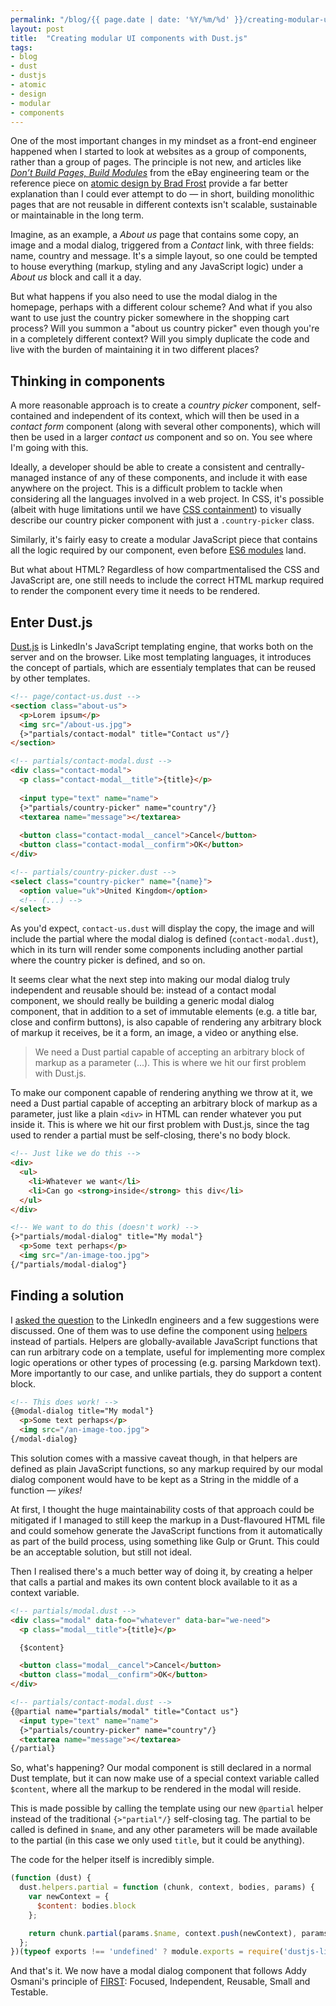 ```yaml
---
permalink: "/blog/{{ page.date | date: '%Y/%m/%d' }}/creating-modular-ui-components-with-dustjs.html"
layout: post
title:  "Creating modular UI components with Dust.js"
tags:
- blog
- dust
- dustjs
- atomic
- design
- modular
- components
---
```

One of the most important changes in my mindset as a front-end engineer happened when I started to look at websites as a group of components, rather than a group of pages. The principle is not new, and articles like *[Don’t Build Pages, Build Modules](http://www.ebaytechblog.com/2014/10/02/dont-build-pages-build-modules/)* from the eBay engineering team or the reference piece on [atomic design by Brad Frost](http://bradfrost.com/blog/post/atomic-web-design/) provide a far better explanation than I could ever attempt to do — in short, building monolithic pages that are not reusable in different contexts isn't scalable, sustainable or maintainable in the long term.<!--more-->

Imagine, as an example, a *About us* page that contains some copy, an image and a modal dialog, triggered from a *Contact* link, with three fields: name, country and message. It's a simple layout, so one could be tempted to house everything (markup, styling and any JavaScript logic) under a *About us* block and call it a day. 

But what happens if you also need to use the modal dialog in the homepage, perhaps with a different colour scheme? And what if you also want to use just the country picker somewhere in the shopping cart process? Will you summon a "about us country picker" even though you're in a completely different context? Will you simply duplicate the code and live with the burden of maintaining it in two different places?

## Thinking in components

A more reasonable approach is to create a *country picker* component, self-contained and independent of its context, which will then be used in a *contact form* component (along with several other components), which will then be used in a larger *contact us* component and so on. You see where I'm going with this.

Ideally, a developer should be able to create a consistent and centrally-managed instance of any of these components, and include it with ease anywhere on the project. This is a difficult problem to tackle when considering all the languages involved in a web project. In CSS, it's possible (albeit with huge limitations until we have [CSS containment](https://justmarkup.com/log/2016/04/css-containment/)) to visually describe our country picker component with just a `.country-picker` class.

Similarly, it's fairly easy to create a modular JavaScript piece that contains all the logic required by our component, even before [ES6 modules](http://exploringjs.com/es6/ch_modules.html) land.

But what about HTML? Regardless of how compartmentalised the CSS and JavaScript are, one still needs to include the correct HTML markup required to render the component every time it needs to be rendered.

## Enter Dust.js

[Dust.js](http://www.dustjs.com/) is LinkedIn's JavaScript templating engine, that works both on the server and on the browser. Like most templating languages, it introduces the concept of partials, which are essentialy templates that can be reused by other templates.

```html
<!-- page/contact-us.dust -->
<section class="about-us">
  <p>Lorem ipsum</p>
  <img src="/about-us.jpg">
  {>"partials/contact-modal" title="Contact us"/}
</section>

<!-- partials/contact-modal.dust -->
<div class="contact-modal">
  <p class="contact-modal__title">{title}</p>
  
  <input type="text" name="name">
  {>"partials/country-picker" name="country"/}
  <textarea name="message"></textarea>
  
  <button class="contact-modal__cancel">Cancel</button>
  <button class="contact-modal__confirm">OK</button>
</div>

<!-- partials/country-picker.dust -->
<select class="country-picker" name="{name}">
  <option value="uk">United Kingdom</option>
  <!-- (...) -->
</select>
```

As you'd expect, `contact-us.dust` will display the copy, the image and will include the partial where the modal dialog is defined (`contact-modal.dust`), which in its turn will render some components including another partial where the country picker is defined, and so on.

It seems clear what the next step into making our modal dialog truly independent and reusable should be: instead of a contact modal component, we should really be building a generic modal dialog component, that in addition to a set of immutable elements (e.g. a title bar, close and confirm buttons), is also capable of rendering any arbitrary block of markup it receives, be it a form, an image, a video or anything else.

> We need a Dust partial capable of accepting an arbitrary block of markup as a parameter (...). This is where we hit our first problem with Dust.js.

To make our component capable of rendering anything we throw at it, we need a Dust partial capable of accepting an arbitrary block of markup as a parameter, just like a plain `<div>` in HTML can render whatever you put inside it. This is where we hit our first problem with Dust.js, since the tag used to render a partial must be self-closing, there's no body block.


```html
<!-- Just like we do this -->
<div>
  <ul>
    <li>Whatever we want</li>
    <li>Can go <strong>inside</strong> this div</li>
  </ul>
</div>

<!-- We want to do this (doesn't work) -->
{>"partials/modal-dialog" title="My modal"}
  <p>Some text perhaps</p>
  <img src="/an-image-too.jpg">
{/"partials/modal-dialog"}
```

## Finding a solution

I [asked the question](https://github.com/linkedin/dustjs/issues/715) to the LinkedIn engineers and a few suggestions were discussed. One of them was to use define the component using [helpers](http://www.dustjs.com/guides/dust-helpers/) instead of partials. Helpers are globally-available JavaScript functions that can run arbitrary code on a template, useful for implementing more complex logic operations or other types of processing (e.g. parsing Markdown text). More importantly to our case, and unlike partials, they do support a content block.

```html
<!-- This does work! -->
{@modal-dialog title="My modal"}
  <p>Some text perhaps</p>
  <img src="/an-image-too.jpg">
{/modal-dialog}
```

This solution comes with a massive caveat though, in that helpers are defined as plain JavaScript functions, so any markup required by our modal dialog component would have to be kept as a String in the middle of a function — *yikes!*

At first, I thought the huge maintainability costs of that approach could be mitigated if I managed to still keep the markup in a Dust-flavoured HTML file and could somehow generate the JavaScript functions from it automatically as part of the build process, using something like Gulp or Grunt. This could be an acceptable solution, but still not ideal.

Then I realised there's a much better way of doing it, by creating a helper that calls a partial and makes its own content block available to it as a context variable.

```html
<!-- partials/modal.dust -->
<div class="modal" data-foo="whatever" data-bar="we-need">
  <p class="modal__title">{title}</p>

  {$content}

  <button class="modal__cancel">Cancel</button>
  <button class="modal__confirm">OK</button>
</div>

<!-- partials/contact-modal.dust -->
{@partial name="partials/modal" title="Contact us"}
  <input type="text" name="name">
  {>"partials/country-picker" name="country"/}
  <textarea name="message"></textarea>
{/partial}
```

So, what's happening? Our modal component is still declared in a normal Dust template, but it can now make use of a special context variable called `$content`, where all the markup to be rendered in the modal will reside. 

This is made possible by calling the template using our new `@partial` helper instead of the traditional `{>"partial"/}` self-closing tag. The partial to be called is defined in `$name`, and any other parameters will be made available to the partial (in this case we only used `title`, but it could be anything).

The code for the helper itself is incredibly simple.

```javascript
(function (dust) {
  dust.helpers.partial = function (chunk, context, bodies, params) {
    var newContext = {
      $content: bodies.block
    };

    return chunk.partial(params.$name, context.push(newContext), params);
  };
})(typeof exports !== 'undefined' ? module.exports = require('dustjs-linkedin') : dust);
```

And that's it. We now have a modal dialog component that follows Addy Osmani's principle of [FIRST](https://addyosmani.com/first/): Focused, Independent, Reusable, Small and Testable.<!--tomb-->